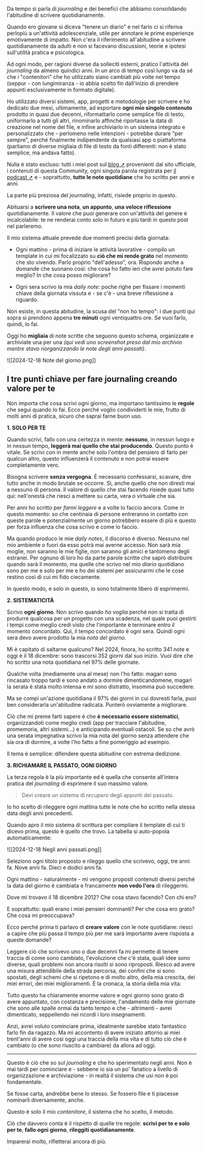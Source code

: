 Da tempo si parla di _journaling_ e dei benefici che abbiamo consolidando l'abitudine di scrivere quotidianamente. 

Quando ero giovane si diceva "tenere un diario" e nel farlo ci si riferiva perlopiù a un'attività adolescenziale, utile per annotare le prime esperienze emotivamente di impatto. Non c'era il riferimento all'abitudine a scrivere quotidianamente da adulti e non si facevano discussioni, teorie e ipotesi sull'utilità pratica e psicologica.

Ad ogni modo, per ragioni diverse da solleciti esterni, pratico l'attività del _journaling_ da almeno quindici anni. In un arco di tempo così lungo va da sé che i "contenitori" che ho utilizzato siano cambiati più volte nel tempo (seppur - con lungimiranza - io abbia scelto fin dall'inizio di prendere appunti esclusivamente in formato digitale).

Ho utilizzato diversi sistemi, app, progetti e metodologie per scrivere e ho dedicato due mesi, ultimamente, ad esportare **ogni mio singolo contenuto** prodotto in quasi due decenni, riformattarlo come semplice file di testo, uniformarlo a tutti gli altri, rinominarlo affinché riportasse la data di creazione nel nome del file, e infine archiviarlo in un sistema integrato e personalizzato che - perlomeno nelle intenzioni - potrebbe durare "per sempre", perché finalmente indipendente da qualsiasi app o piattaforma (parliamo di diverse migliaia di file di testo da fonti differenti: non è stato semplice, ma andava fatto).

Nulla è stato escluso: tutti i miei post sul [blog ➚](https://www.francescofornaro.com/blog) provenienti dal sito ufficiale, i contenuti di questa Community, ogni singola parola registrata per [il podcast ➚](http://www.coachingpodcast.it) e - soprattutto, **tutte le note quotidiane** che ho scritto per anni e anni.

La parte più preziosa del _journaling_, infatti, risiede proprio in questo. 

Abituarsi a **scrivere una nota**, **un appunto**, **una veloce riflessione** quotidianamente.
Il valore che puoi generare con un'attività del genere è incalcolabile: te ne renderai conto solo in futuro e più tardi in questo post nel parleremo.

Il mio sistema attuale prevede due momenti precisi della giornata:

* Ogni mattino - prima di iniziare le attività lavorative - compilo un template in cui mi focalizzato su **ciò che mi rende grato** nel momento che sto vivendo. Parlo proprio "dell'adesso", ora. Rispondo anche a domande che suonano così: che cosa ho fatto ieri che avrei potuto fare meglio? In che cosa posso migliorare? 

* Ogni sera scrivo la mia _daily note_: poche righe per fissare i momenti chiave della giornata vissuta e - se c'è - una breve riflessione a riguardo.

Non esiste, in questa abitudine, la scusa del "non ho tempo": i due punti qui sopra si prendono appena **tre minuti** ogni ventiquattro ore. Se vuoi farlo, quindi, lo fai.

Oggi ho **migliaia** di note scritte che seguono questo schema, organizzate e archiviate una per una _(qui vedi uno screenshot preso dal mio archivio mentre stavo riorganizzando le note degli anni passati)_.

![[2024-12-18 Note del giorno.png]]

## I tre punti chiave per fare journaling creando valore per te

Non importa che cosa scrivi ogni giorno, ma importano tantissimo le **regole** che segui quando lo fai. Ecco perché voglio condividerti le mie, frutto di molti anni di pratica, sicuro che saprai farne buon uso.

**1. SOLO PER TE**

Quando scrivi, fallo con una certezza in mente: **nessuno**, in nessun luogo e in nessun tempo, **leggerà mai quello che stai producendo**. Questo punto è vitale.
Se scrivi con in mente anche solo l'ombra del pensiero di farlo per qualcun altro, questo influenzerà il contenuto e non potrai essere completamente vero.

Bisogna scrivere **senza vergogna**. 
È necessario confessarsi, scavare, dire tutto anche in modo brutale se occorre. Sì, anche quello che non diresti mai a nessuno di persona.
Il valore di quello che stai facendo risiede quasi tutto qui: nell'onestà che riesci a mettere su carta, vera o virtuale che sia.

Per anni ho scritto per _farmi leggere_ e a volte lo faccio ancora. Come in questo momento: so che centinaia di persone entreranno in contatto con queste parole e potenzialmente un giorno potrebbero essere di più e questo per forza influenza che cosa scrivo e come lo faccio.

Ma quando produco le mie _daily notes_, il discorso è diverso. 
Nessuno nel mio ambiente o fuori da esso potrà mai averne accesso. Non sarà mia moglie, non saranno le mie figlie, non saranno gli amici e tantomeno degli estranei. Per ognuno di loro ho da parte parole scritte che saprò distribuire quando sarà il momento, ma quelle che scrivo nel mio _diario_ quotidiano sono per me e solo per me e ho dei sistemi per assicurarmi che le cose restino così di cui mi fido ciecamente.

In questo modo, e solo in questo, io sono totalmente libero di esprimermi.

**2. SISTEMATICITÀ**

Scrivo **ogni giorno**. Non scrivo quando _ho voglia_ perché non si tratta di produrre qualcosa per un progetto con una scadenza, nel quale puoi gestirti i tempi come meglio credi visto che l'importante è terminare entro il momento concordato.
Qui, il tempo concordato è ogni sera. 
Quindi ogni sera devo avere prodotto la mia _nota del giorno_. 

Mi è capitato di saltarne qualcuno? Nel 2024, finora, ho scritto 341 note e oggi è il 18 dicembre: sono trascorsi 352 giorni dal suo inizio. Vuol dire che ho scritto una nota quotidiana nel 97% delle giornate. 

Qualche volta (mediamente una al mese) non l'ho fatto: magari sono rincasato troppo tardi e sono andato a dormire dimenticandomene, magari la serata è stata molto intensa e mi sono distratto, insomma può succedere. 

Ma se compi un'azione quotidiana il 97% dei giorni in cui dovresti farla, puoi ben considerarla un'abitudine radicata. Punterò ovviamente a migliorare. 

Ciò che mi preme farti sapere è che **è necessario essere sistematici**, organizzandoti come meglio credi (app per tracciare l'abitudine, promemoria, altri sistemi...) e anticipando eventuali ostacoli. Se so che avrò una serata impegnativa scrivo la mia nota del giorno senza attendere che sia ora di dormire, a volte l'ho fatto a fine pomeriggio ad esempio. 

Il tema è semplice: difendere questa abitudine con estrema dedizione.

**3. RICHIAMARE IL PASSATO, OGNI GIORNO**

La terza regola è la più importante ed è quella che consente all'intera pratica del _journaling_ di esprimere il suo massimo valore.

> Devi creare un sistema di _recupero_ degli appunti del passato. 

Io ho scelto di rileggere ogni mattina tutte le note che ho scritto nella stessa data degli anni precedenti. 

Quando apro il mio sistema di scrittura per compilare il template di cui ti dicevo prima, questo è quello che trovo. La tabella si auto-popola automaticamente:

![[2024-12-18 Negli anni passati.png]]

Seleziono ogni titolo proposto e rileggo quello che scrivevo, oggi, tre anni fa.
Nove anni fa. 
Dieci e dodici anni fa.

Ogni mattino - naturalmente - mi vengono proposti contenuti diversi perché la data del giorno è cambiata e francamente **non vedo l'ora** di rileggermi.

Dove mi trovavo il 18 dicembre 2012?
Che cosa stavo facendo?
Con chi ero?

E soprattutto: quali erano i miei pensieri dominanti? Per che cosa ero grato? Che cosa mi preoccupava?

Ecco perché prima ti parlavo di **creare valore** con le note quotidiane: riesci a capire che più passa il tempo più per me sarà importante avere risposta a queste domande?

Leggere ciò che scrivevo uno o due decenni fa mi permette di tenere traccia di come sono cambiato, l'evoluzione che c'è stata, quali idee sono diverse, quali problemi non ancora risolti si sono riproposti. Riesco ad avere una misura attendibile della strada percorsa, dei confini che si sono spostati, degli schemi che si ripetono e di molto altro, della mia crescita, dei miei errori, dei miei miglioramenti. È la cronaca, la storia della mia vita.

Tutto questo ha chiaramente enorme valore e ogni giorno sono grato di avere appuntato, con costanza e precisione, l'andamento delle mie giornate che sono alle spalle ormai da tanto tempo e che - altrimenti - avrei dimenticato, seppellendo nei ricordi i loro insegnamenti.

Anzi, avrei voluto cominciare prima, idealmente sarebbe stato fantastico farlo fin da ragazzo. Ma mi accontento di avere iniziato attorno ai miei trent'anni di avere così oggi una traccia della mia vita e di tutto ciò che è cambiato (o che sono riuscito a cambiare) da allora ad oggi.

***

Questo è ciò che so sul _journaling_ e che ho sperimentato negli anni. 
Non è mai tardi per cominciare e - sebbene io sia un po' fanatico a livello di organizzazione e archiviazione - in realtà il sistema che usi non è poi fondamentale. 

Se fosse carta, andrebbe bene lo stesso.
Se fossero file e ti piacesse nominarli diversamente, anche.

Questo è solo il mio _contenitore_, il sistema che ho scelto, il metodo. 

Ciò che davvero conta è il rispetto di quelle tre regole: **scrivi per te e solo per te**, **fallo ogni giorno**, **rileggiti quotidianamente**.

Imparerai molto, rifletterai ancora di più.


